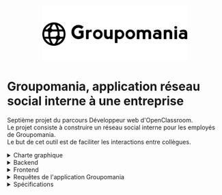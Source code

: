 <div align="center">
<img height="130px" width="auto" src="./frontend/groupomania/src/assets/images/logo.png">
</div>

# Groupomania, application réseau social interne à une entreprise
Septième projet du parcours Développeur web d'OpenClassroom. </br> 
Le projet consiste à construire un réseau social interne pour les employés de Groupomania. <br />
Le but de cet outil est de faciliter les interactions entre collègues. <br />


<details>
  <summary>Charte graphique</summary>

  ### Charte graphique de l'application
   
     | Color             | Hex                                                                |
     | ----------------- | ------------------------------------------------------------------ |
     | Primaire | `#FD2D01` |
     | Secondaire | `#FFD7D7` |
     | Tertiaire | `#4E5166` |
     
     
     Police d'écriture : Lato

</details>


<details>
  <summary>Backend</summary>
 
  Le backend a été crée avec **Node.js**, **Express.js** et **MongoDB** comme base de données.
<br />

  ### Installation
  
  -   Dans le terminal de VSCODE, situez-vous dans le dossier `/backend`.
    <br />
  -   Démarrer `npm install` pour installer toutes les dependences du backend.
        <br />
  -   Dans le dossier `/backend/config`, créer un fichier `.env`.
        <br />
  -   Dans le fichier `.env, veuillez renseigner les informations suivantes :
    ```
      PORT=5000
      CLIENT_URL=http://localhost:4200
      DB_USER_PASS={lien url de connexion obtenu après étape de connexion de base de donnée}
      TOKEN_SECRET={random_string_to_encode_tokens}
    ```
 - Démarrer `npm start` pour avoir accès au serveur de développement. L'application va se recharger automatiquement si vous modifiez un fichier source.

  ### Base de donnée

-   Se rendre sur `https://www.mongodb.com/atlas`.
    <br />
-   Se créer un compte et retenir les informations d'authentification.
    <br />
-   Créer la database  `groupomania` et un cluster en cliquant sur `create` et en suivant les indications.
    <br />
-   Se rendre dans `Database Access` sur la gauche de l'écran et cliquer sur `Add new database user`.
    <br />
-   Indiquer les informations d'authentification et le type de droits autorisés (`readWriteAnyDatabase@admin`).
    <br />
-   Se rendre dans `Network Access` sur la gauche de l'écran et cliquer sur `Add IP adress`.
    <br />
-   Selectionner `0.0.0.0/0 (includes your current IP address)`.
    <br />
-   Se rendre dans `Database` sur la gauche de l'écran et cliquer sur `Connect`.
    <br />
-   Choisir `Connect your application` puis le driver (`Node.js`) et sa version (`4.1 or later`).
    <br />
-   Copier l'url de connexion de la base de donnée et l'indiquer comme `DB_USER_PASS` dans le fichier `/backend/config/.env`.
    <br />

</details>


<details>
  <summary>Frontend</summary>

Le frontend a été crée avec Angular.

  ### Installation

- Dans le dossier `/frontend/groupomania` démarrez `npm install` pour installer toutes les dépendances du frontend.

- Démarrer `ng serve -o` pour avoir accès au serveur de développement. L'application va se recharger automatiquement si vous modifiez un fichier source.

 ### Droits Admin

Pour tester les droits d'ADMIN, l'utilisateur doit se connecter avec sa base de donnée et choisir la table des utilisateurs.
<br />
Puis il devra choisir ou créer un nouvel utilisateur qui prendra le role d'Administrateur.
<br />
Il faudra alors modifier l'utilisateur en lui ajoutant un role ADMIN.
<br />
```
  role : "ADMIN" 
```

</details>


<details>
  <summary>Requêtes de l'application Groupomania</summary>


### Requêtes concernant les utilisateurs

Ci-dessous, la liste des requêtes concernant les utilisateurs. <br />
● Inscription d'un utilisateur <br />
● Connexion d'un utilisateur <br />
● Déconnexion d'un utilisateur <br />
● Suppression d'un utilisateur <br />
● Modification d'un utilisateur <br />
● Suivre un utilisateur <br />
● Ne plus suivre un utilisateur <br />
● Voir les infos d'un utilisateur <br />
● Voir tous les utilisateurs <br />

 #### Inscription d'un utilisateur
    POST  : api/user/register
#### Connexion d'un utilisateur
    POST  : api/user/login
#### Déconnexion d'un utilisateur
    GET  : api/user/logout
#### Suppression d'un utilisateur
    DELETE  : api/user/{id de l'utilisateur voulu}
#### Modification d'un utilisateur
    PUT  : api/user/{id de l'utilisateur voulu}
#### Suivre un utilisateur
    PATCH  : api/user/follow/{id de l'utilisateur connecté}
#### Ne plus suivre un utilisateur
    PATCH  : api/user/unfollow/{id de l'utilisateur connecté}
#### Voir les infos d'un utilisateur
    GET  : api/user/{id de l'utilisateur voulu}
#### Voir tous les utilisateurs
    GET  : api/user

### Requêtes concernant les publications
Ci-dessous, la liste des requêtes concernant les publications. <br />
● Ajouter une publication <br />
● Modifier une publication <br />
● Supprimer une publication <br />
● Aimer une publication <br />
● Ne plus aimer une publication <br />
● Ajouter un commentaire <br />
● Modifier un commentaire <br />
● Supprimer un commentaire <br />
● Voir les infos d'une publication précise <br />
● Voir toutes les publications <br />

#### Ajouter une publication
    POST  : api/post
#### Modifier une publication
    PUT  : api/post/{id de la publication voulu}
#### Supprimer une publication
    DELETE  : api/post/{id de la publication voulu}
#### Aimer une publication
    PATCH  : api/post/like-post/{id de la publication voulu}
#### Ne plus aimer une publication
    PATCH  : api/post/unlike-post/{id de la publication voulu}
#### Ajouter un commentaire
    PATCH  : api/post/comment-post/{id de la publication voulu}
#### Modifier un commentaire
    PATCH  : api/post/edit-comment-post/{id de la publication voulu}
#### Supprimer un commentaire
    PATCH  : api/post/delete-comment-post/{id de la publication voulu}
#### Voir les infos d'une publication précise
    GET  : api/post/{id de la publication voulu}
#### Voir toutes les publications
    GET  : api/post
    
</details>

<details>
  <summary>Spécifications</summary>

### Spécifications fonctionnelles attendues

#### Page de connexion
Une page de connexion permettant à l’utilisateur de se connecter, ou bien
de créer un compte s’il n’en possède pas.Ici il faut demander le minimum
d’informations, la connexion doit se faire à partir de deux éléments : le mail
de l’employé, et un mot de passe. Rien de plus à prévoir pour le moment.

#### Détails de la fonctionnalité de connexion
● Un utilisateur doit avoir la possibilité de se déconnecter. <br />
● La session de l’utilisateur persiste pendant qu’il est connecté. <br />
● Les données de connexion doivent être sécurisées. <br />

#### Page d’accueil
La page d’accueil doit lister les posts créés par les différents utilisateurs.
On voudra que les posts soient listés de façon antéchronologique (du plus
récent au plus ancien).

#### Création d’un post
● Un utilisateur doit pouvoir créer un post. <br />
● Un post doit pouvoir contenir du texte et une image. <br />
● Un utilisateur doit aussi pouvoir modifier et supprimer ses posts. <br />

#### Système de like
Un utilisateur doit pouvoir liker un post, une seule fois pour chaque post.

#### Rôle administrateur
Dans le but de pouvoir faire de la modération, il existe un utilisateur “administrateur” ; celui-ci a les droits de modification / suppression sur tous les posts du réseau social.

</details>
